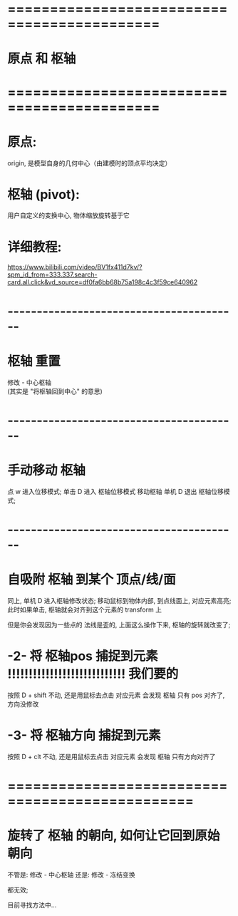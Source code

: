 
# ============================================ #
#              原点 和 枢轴
# ============================================ #

# 原点:
origin, 是模型自身的几何中心（由建模时的顶点平均决定）

# 枢轴 (pivot):
用户自定义的变换中心, 物体缩放旋转基于它


# 详细教程:
https://www.bilibili.com/video/BV1fx411d7kv/?spm_id_from=333.337.search-card.all.click&vd_source=df0fa6bb68b75a198c4c3f59ce640962



# ---------------------------------------- #
#              枢轴 重置
修改 - 中心枢轴  
(其实是 "将枢轴回到中心" 的意思)



# ---------------------------------------- #
#           手动移动 枢轴
点 w 进入位移模式;
单击 D 进入 枢轴位移模式
移动枢轴
单机 D 退出 枢轴位移模式;



# ---------------------------------------- #
#          自吸附  枢轴  到某个 顶点/线/面

同上, 单机 D 进入枢轴修改状态;
移动鼠标到物体内部, 到点线面上, 对应元素高亮;
此时如果单击,  枢轴就会对齐到这个元素的 transform 上

但是你会发现因为一些点的 法线是歪的, 上面这么操作下来, 枢轴的旋转就改变了;


# -2- 将 枢轴pos 捕捉到元素 !!!!!!!!!!!!!!!!!!!!!!!!!!!! 我们要的
按照 D + shift 不动, 还是用鼠标去点击 对应元素
会发现 枢轴 只有 pos 对齐了, 方向没修改



# -3- 将 枢轴方向 捕捉到元素
按照 D + clt 不动, 还是用鼠标去点击 对应元素
会发现 枢轴 只有方向对齐了




# ================================================ #
#        旋转了  枢轴  的朝向, 如何让它回到原始朝向

不管是: 修改 - 中心枢轴
还是:   修改 - 冻结变换

都无效;

目前寻找方法中...





























